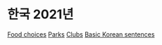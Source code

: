 <html>
<body>

<h1>        한국 2021년        </h1>
<p>  <a href="https://www.serusan.github.io/food/">Food choices</a>
     <a href="https://www.serusan.github.io/parks/">Parks</a>
     <a href="https://www.serusan.github.io/clubs/">Clubs</a>
     <a href="https://www.serusan.github.io/bk/">Basic Korean sentences</a>
  
</p>

</body>
</html>
